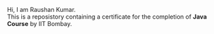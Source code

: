 Hi, I am Raushan Kumar.<br/>
This is a reposistory containing a certificate for the completion of **Java Course** by IIT Bombay.
